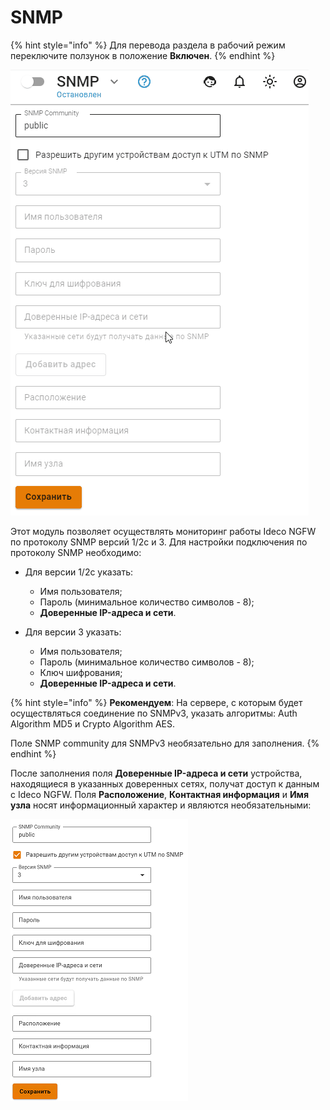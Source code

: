 # SNMP

{% hint style="info" %}
Для перевода раздела в рабочий режим переключите ползунок в положение **Включен**.
{% endhint %}

![](/.gitbook/assets/snmp.gif)

<!-- Опция переключается в положение Включен -->

Этот модуль позволяет осуществлять мониторинг работы Ideco NGFW по протоколу SNMP версий 1/2c и 3. Для настройки подключения по протоколу SNMP необходимо:

* Для версии 1/2c указать:
    * Имя пользователя;
    * Пароль (минимальное количество символов - 8);
    * **Доверенные IP-адреса и сети**.

* Для версии 3 указать:
    * Имя пользователя;
    * Пароль (минимальное количество символов - 8);
    * Ключ шифрования;
    * **Доверенные IP-адреса и сети**.

{% hint style="info" %}
**Рекомендуем**: На сервере, с которым будет осуществляться соединение по SNMPv3, указать алгоритмы: Auth Algorithm MD5 и Crypto Algorithm AES.

Поле SNMP community для SNMPv3 необязательно для заполнения.
{% endhint %}

После заполнения поля **Доверенные IP-адреса и сети** устройства, находящиеся в указанных доверенных сетях, получат доступ к данным с Ideco NGFW. Поля **Расположение**, **Контактная информация** и **Имя узла** носят информационный характер и являются необязательными:

![](/.gitbook/assets/snmp.png)
